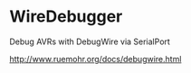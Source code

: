 # WireDebugger
Debug AVRs with DebugWire via SerialPort

http://www.ruemohr.org/docs/debugwire.html
